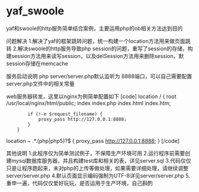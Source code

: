 # yaf_swoole
yaf和swoole的http服务简单结合案例，主要运用php的ob相关方法达到目的

问题解决
1.解决了yaf的框架跳转问题，统一构建一个location方法用来做页面跳转
2.解决swoole的http服务导致php session的问题，重写了session的存储，构建session方法用来读写session，以及delSession方法用来删除session，默session存储在memcache

服务启动说明
php server/server.php默认监听为 8888端口，可以自己需要配置server.php文件中的相关常量

web服务器转发，这里以nginx为例简单配置如下
[code]
location / {
            root   /usr/local/nginx/html/public;
            index  index.php index.html index.htm;

            if (!-e $request_filename) {
                proxy_pass http://127.0.0.1:8888;
            }
        }
location ~ .*\.(php|php5)?$ {
           proxy_pass http://127.0.0.1:8888;
       }
[/code]

其他说明
1.此程序仅为简单测试例子，不保障生产环境可用
2.运行程序前需要创建mysql数据库服务器，并且构建test库和相关的表，详见server.sql
3.代码仅仅只是让程序跑起来，未对php的上传等做处理，如果需要详细处理，请继续调整server/server.php
4.默认页面显示编码强制为UTF-8详见server/server.php
5.重申一遍，代码仅仅爱好玩玩，是否运用于生产环境，自己斟酌
